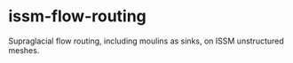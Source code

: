 # issm-flow-routing

Supraglacial flow routing, including moulins as sinks, on ISSM unstructured meshes.
